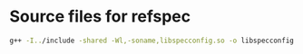 # Source files for refspec

```bash
g++ -I../include -shared -Wl,-soname,libspecconfig.so -o libspecconfig.so SpecConfig.cpp
```

